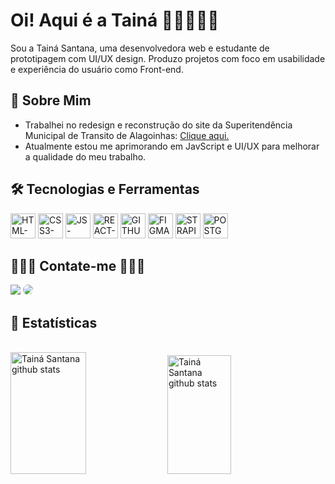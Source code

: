 <h1>Oi! Aqui é a Tainá 🧝🏽‍♀️👋🏾</h1> 

<div>
  <p>
    Sou a Tainá Santana, uma desenvolvedora web e estudante de prototipagem com UI/UX design. Produzo projetos com foco em usabilidade e experiência do usuário como Front-end. 
  </p>
</div>

<div>
  <h2>📝 Sobre Mim </h2>
  <ul>
    <li>Trabalhei no redesign e reconstrução do site da Superitendência Municipal de Transito de Alagoinhas: <a href="http://smt.alagoinhas.ba.gov.br">Clique aqui.</a></li>
    <li>Atualmente estou me aprimorando em JavScript e UI/UX para melhorar a qualidade do meu trabalho.</li>
  </ul>
<div>

<div>
  <h2>🛠️ Tecnologias e Ferramentas</h2>
  <img height="40px" width="40px" src="https://cdn.jsdelivr.net/gh/devicons/devicon/icons/html5/html5-original.svg" alt="HTML-icone"/>  
  <img height="40px" width="40px" src="https://cdn.jsdelivr.net/gh/devicons/devicon/icons/css3/css3-original.svg" alt="CSS3-icone"/>
  <img height="40px" width="40px" src="https://cdn.jsdelivr.net/gh/devicons/devicon/icons/javascript/javascript-original.svg" alt="JS-icone"/>
  <img height="40px" width="40px" src="https://cdn.jsdelivr.net/gh/devicons/devicon@latest/icons/react/react-original.svg" alt="REACT-ícone"/>
  <img height="40px" width="40px" src="https://cdn.jsdelivr.net/gh/devicons/devicon@latest/icons/github/github-original.svg" alt="GITHUB-ícone"/>
  <img height="40px" width="40px" src="https://cdn.jsdelivr.net/gh/devicons/devicon@latest/icons/figma/figma-original.svg" alt="FIGMA-ícone"/>
  <img height="40px" width="40px" src="https://encrypted-tbn0.gstatic.com/images?q=tbn:ANd9GcRLSZC-TeeAU-DpmCVj450PiDAN4Kik6DOLYg&s" alt="STRAPI-ícone"/>
  <img height="40px" width="40px" src="https://cdn.jsdelivr.net/gh/devicons/devicon@latest/icons/postgresql/postgresql-original.svg" alt="POSTGRES-ícone"/>
</div>

<div> 
  <h2>🧝🏾‍♀️ Contate-me 🧝🏾‍♀️</h2>
  <a href="mailto:taina.santana1305@gmail.com" target="_blank"><img src="https://img.shields.io/badge/-Gmail-%23333?style=for-the-badge&logo=gmail&logoColor=white"></a>
  <a href="https://www.linkedin.com/in/tain%C3%A1-santana-11583a238/" target="_blank"><img src="https://img.shields.io/badge/-LinkedIn-%230077B5?style=for-the-badge&logo=linkedin&logoColor=white" style="border-radius: 30px"></a> 
</div>

<div>  
  <h2>🧮 Estatísticas</h2>
  <br>
  <img width="49%" height="195px" src="https://github-readme-stats-sigma-five.vercel.app/api?username=narakushi&show_icons=true&count_private=true&hide_border=false&title_color=DC143C&icon_color=DC143C&text_color=FFB6C1&bg_color=0d1116" alt="Tainá Santana github stats"/> 
  <img width="45%" height="190px" src="https://github-readme-stats-sigma-five.vercel.app/api/top-langs/?username=narakushi&layout=compact&hide_border=false&title_color=DC143C&text_color=FFB6C1&bg_color=0d1117" alt="Tainá Santana github stats"/>
</div>

